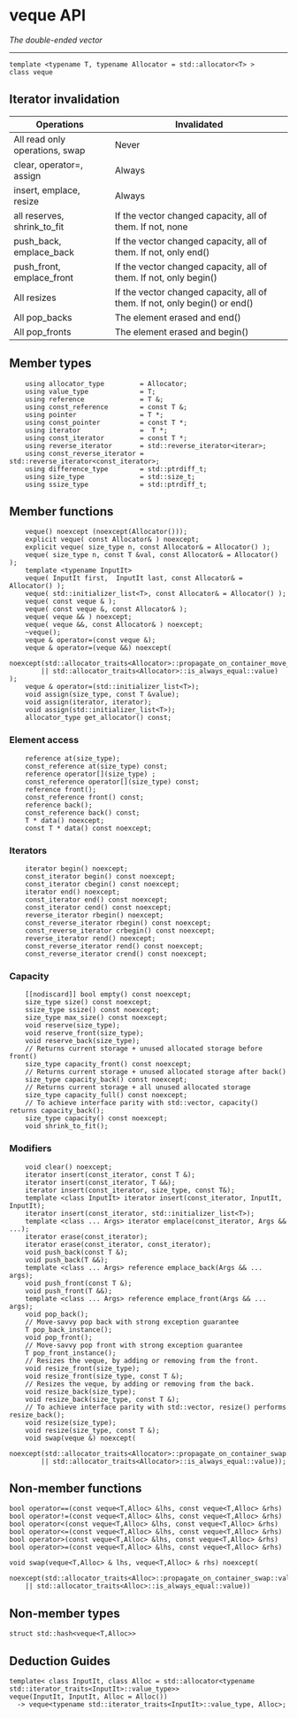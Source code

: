 # veque API
_The double-ended vector_

------


    template <typename T, typename Allocator = std::allocator<T> >
    class veque
    
## Iterator invalidation

| Operations | Invalidated |
|---|---|
| All read only operations, swap | Never |
| clear, operator=, assign | Always |
| insert, emplace, resize | Always |
| all reserves, shrink_to_fit | If the vector changed capacity, all of them. If not, none |
| push_back, emplace_back | If the vector changed capacity, all of them. If not, only end() |
| push_front, emplace_front | If the vector changed capacity, all of them. If not, only begin() |
| All resizes | If the vector changed capacity, all of them. If not, only begin() or end() |
| All pop_backs | The element erased and end() |
| All pop_fronts | The element erased and begin() |

## Member types
  
        using allocator_type         = Allocator;
        using value_type             = T;
        using reference              = T &;
        using const_reference        = const T &;
        using pointer                = T *;
        using const_pointer          = const T *;
        using iterator               =  T *;
        using const_iterator         = const T *;
        using reverse_iterator       = std::reverse_iterator<iterar>;
        using const_reverse_iterator = std::reverse_iterator<const_iterator>;
        using difference_type        = std::ptrdiff_t;
        using size_type              = std::size_t;
        using ssize_type             = std::ptrdiff_t;

## Member functions

        veque() noexcept (noexcept(Allocator()));
        explicit veque( const Allocator& ) noexcept;
        explicit veque( size_type n, const Allocator& = Allocator() );
        veque( size_type n, const T &val, const Allocator& = Allocator() );
        template <typename InputIt>
        veque( InputIt first,  InputIt last, const Allocator& = Allocator() );
        veque( std::initializer_list<T>, const Allocator& = Allocator() );
        veque( const veque & );
        veque( const veque &, const Allocator& );
        veque( veque && ) noexcept;
        veque( veque &&, const Allocator& ) noexcept;
        ~veque();
        veque & operator=(const veque &);
        veque & operator=(veque &&) noexcept(
            noexcept(std::allocator_traits<Allocator>::propagate_on_container_move_assignment::value
            || std::allocator_traits<Allocator>::is_always_equal::value) );
        veque & operator=(std::initializer_list<T>);
        void assign(size_type, const T &value);
        void assign(iterator, iterator);
        void assign(std::initializer_list<T>);
        allocator_type get_allocator() const;

### Element access
        reference at(size_type);
        const_reference at(size_type) const;
        reference operator[](size_type) ;
        const_reference operator[](size_type) const;
        reference front();
        const_reference front() const;
        reference back();
        const_reference back() const;
        T * data() noexcept;
        const T * data() const noexcept;
        
### Iterators
        iterator begin() noexcept;
        const_iterator begin() const noexcept;
        const_iterator cbegin() const noexcept;
        iterator end() noexcept;
        const_iterator end() const noexcept;
        const_iterator cend() const noexcept;
        reverse_iterator rbegin() noexcept;
        const_reverse_iterator rbegin() const noexcept;
        const_reverse_iterator crbegin() const noexcept;
        reverse_iterator rend() noexcept;
        const_reverse_iterator rend() const noexcept;
        const_reverse_iterator crend() const noexcept;

### Capacity
        [[nodiscard]] bool empty() const noexcept;
        size_type size() const noexcept;
        ssize_type ssize() const noexcept;
        size_type max_size() const noexcept;
        void reserve(size_type);
        void reserve_front(size_type);
        void reserve_back(size_type);
        // Returns current storage + unused allocated storage before front()
        size_type capacity_front() const noexcept;
        // Returns current storage + unused allocated storage after back()
        size_type capacity_back() const noexcept;
        // Returns current storage + all unused allocated storage
        size_type capacity_full() const noexcept;
        // To achieve interface parity with std::vector, capacity() returns capacity_back();
        size_type capacity() const noexcept;
        void shrink_to_fit();

### Modifiers
        void clear() noexcept;
        iterator insert(const_iterator, const T &);
        iterator insert(const_iterator, T &&);
        iterator insert(const_iterator, size_type, const T&);
        template <class InputIt> iterator insert(const_iterator, InputIt, InputIt);
        iterator insert(const_iterator, std::initializer_list<T>);
        template <class ... Args> iterator emplace(const_iterator, Args && ...);
        iterator erase(const_iterator);
        iterator erase(const_iterator, const_iterator);
        void push_back(const T &);
        void push_back(T &&);
        template <class ... Args> reference emplace_back(Args && ... args);
        void push_front(const T &);
        void push_front(T &&);
        template <class ... Args> reference emplace_front(Args && ... args);
        void pop_back();
        // Move-savvy pop back with strong exception guarantee
        T pop_back_instance();
        void pop_front();
        // Move-savvy pop front with strong exception guarantee
        T pop_front_instance();
        // Resizes the veque, by adding or removing from the front. 
        void resize_front(size_type);
        void resize_front(size_type, const T &);
        // Resizes the veque, by adding or removing from the back.
        void resize_back(size_type);
        void resize_back(size_type, const T &);
        // To achieve interface parity with std::vector, resize() performs resize_back();
        void resize(size_type);
        void resize(size_type, const T &);
        void swap(veque &) noexcept(
            noexcept(std::allocator_traits<Allocator>::propagate_on_container_swap::value
            || std::allocator_traits<Allocator>::is_always_equal::value));

## Non-member functions

    bool operator==(const veque<T,Alloc> &lhs, const veque<T,Alloc> &rhs)
    bool operator!=(const veque<T,Alloc> &lhs, const veque<T,Alloc> &rhs)
    bool operator<(const veque<T,Alloc> &lhs, const veque<T,Alloc> &rhs)
    bool operator<=(const veque<T,Alloc> &lhs, const veque<T,Alloc> &rhs)
    bool operator>(const veque<T,Alloc> &lhs, const veque<T,Alloc> &rhs)
    bool operator>=(const veque<T,Alloc> &lhs, const veque<T,Alloc> &rhs)

    void swap(veque<T,Alloc> & lhs, veque<T,Alloc> & rhs) noexcept(
        noexcept(std::allocator_traits<Alloc>::propagate_on_container_swap::value
        || std::allocator_traits<Alloc>::is_always_equal::value))

## Non-member types

    struct std::hash<veque<T,Alloc>>

## Deduction Guides

    template< class InputIt, class Alloc = std::allocator<typename std::iterator_traits<InputIt>::value_type>>
    veque(InputIt, InputIt, Alloc = Alloc())
      -> veque<typename std::iterator_traits<InputIt>::value_type, Alloc>;

